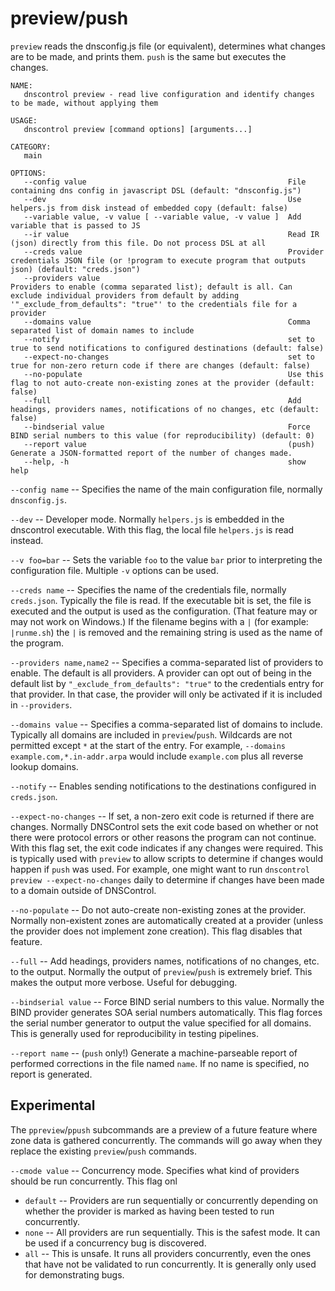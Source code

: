 # preview/push

`preview` reads the dnsconfig.js file (or equivalent), determines what changes are to be made, and
prints them.  `push` is the same but executes the changes.

```text
NAME:
   dnscontrol preview - read live configuration and identify changes to be made, without applying them

USAGE:
   dnscontrol preview [command options] [arguments...]

CATEGORY:
   main

OPTIONS:
   --config value                                             File containing dns config in javascript DSL (default: "dnsconfig.js")
   --dev                                                      Use helpers.js from disk instead of embedded copy (default: false)
   --variable value, -v value [ --variable value, -v value ]  Add variable that is passed to JS
   --ir value                                                 Read IR (json) directly from this file. Do not process DSL at all
   --creds value                                              Provider credentials JSON file (or !program to execute program that outputs json) (default: "creds.json")
   --providers value                                          Providers to enable (comma separated list); default is all. Can exclude individual providers from default by adding '"_exclude_from_defaults": "true"' to the credentials file for a provider
   --domains value                                            Comma separated list of domain names to include
   --notify                                                   set to true to send notifications to configured destinations (default: false)
   --expect-no-changes                                        set to true for non-zero return code if there are changes (default: false)
   --no-populate                                              Use this flag to not auto-create non-existing zones at the provider (default: false)
   --full                                                     Add headings, providers names, notifications of no changes, etc (default: false)
   --bindserial value                                         Force BIND serial numbers to this value (for reproducibility) (default: 0)
   --report value                                             (push) Generate a JSON-formatted report of the number of changes made.
   --help, -h                                                 show help
```

`--config name` -- Specifies the name of the main configuration file, normally
`dnsconfig.js`.

`--dev` -- Developer mode.  Normally `helpers.js` is embedded in the dnscontrol
executable.  With this flag, the local file `helpers.js` is read instead.

`--v foo=bar` -- Sets the variable `foo` to the value `bar` prior to
interpreting the configuration file.  Multiple `-v` options can be used.

`--creds name` -- Specifies the name of the credentials file, normally
`creds.json`. Typically the file is read.  If the executable bit is set, the
file is executed and the output is used as the configuration. (That feature may
or may not work on Windows.)   If the filename begins with a `|` (for example:
`|runme.sh`) the `|` is removed and the remaining string is used as the name of
the program.

`--providers name,name2` -- Specifies a comma-separated list of providers to
enable.  The default is all providers.  A provider can opt out of being in the
default list by `"_exclude_from_defaults": "true"` to the credentials entry for
that provider. In that case, the provider will only be activated if it is
included in `--providers`.

`--domains value` -- Specifies a comma-separated list of domains to include.
Typically all domains are included in `preview`/`push`.  Wildcards are not
permitted except `*` at the start of the entry. For example, `--domains
example.com,*.in-addr.arpa` would include `example.com` plus all reverse lookup
domains.

`--notify` -- Enables sending notifications to the destinations configured in
`creds.json`.

`--expect-no-changes` -- If set, a non-zero exit code is returned if there are
changes.  Normally DNSControl sets the exit code based on whether or not there
were protocol errors or other reasons the program can not continue. With this
flag set, the exit code indicates if any changes were required.  This is
typically used with `preview` to allow scripts to determine if changes would
happen if `push` was used. For example, one might want to run `dnscontrol
preview --expect-no-changes` daily to determine if changes have been made to
a domain outside of DNSControl.

`--no-populate` -- Do not auto-create non-existing zones at the provider.
Normally non-existent zones are automatically created at a provider (unless the
provider does not implement zone creation). This flag disables that feature.

`--full` -- Add headings, providers names, notifications of no changes, etc. to
the output.  Normally the output of `preview`/`push` is extremely brief. This
makes the output more verbose. Useful for debugging.

`--bindserial value` -- Force BIND serial numbers to this value. Normally the
BIND provider generates SOA serial numbers automatically. This flag forces the
serial number generator to output the value specified for all domains.  This is
generally used for reproducibility in testing pipelines.

`--report name` -- (`push` only!)  Generate a machine-parseable report of
performed corrections in the file named `name`.  If no name is specified, no
report is generated.

## Experimental

The `ppreview`/`ppush` subcommands are a preview of a future feature where zone
data is gathered concurrently.  The commands will go away when
they replace the existing `preview`/`push` commands.

`--cmode value` -- Concurrency mode.  Specifies what kind of providers should be run concurrently. This flag onl

* `default` -- Providers are run sequentially or concurrently depending on whether the provider is marked as having been tested to run concurrently.
* `none` -- All providers are run sequentially. This is the safest mode. It can be used if a concurrency bug is discovered.
* `all` -- This is unsafe. It runs all providers concurrently, even the ones that have not be validated to run concurrently. It is generally only used for demonstrating bugs.
